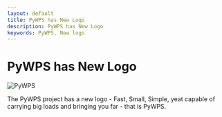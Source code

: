 ```yaml
---
layout: default
title: PyWPS has New Logo
description: PyWPS has New Logo
keywords: PyWPS, New logo
---
```


# PyWPS has New Logo

![PyWPS](../../../images/pywps.png)

The PyWPS project has a new logo - Fast, Small, Simple, yeat capable of carrying big loads and bringing you far - that is PyWPS.
